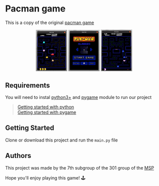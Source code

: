 # Pacman game

This is a copy of the original [pacman game](https://en.wikipedia.org/wiki/Pac-Man)


<p align="middle">
  <img src="images/readme/ingame.jpg" width="100">
  <img src="images/readme/main_menu.jpg" width="100">
  <img src="images/readme/gameplay.gif" width="100">
</p>

## Requirements

You will need to instal [python3+](https://www.python.org/) and [pygame](https://www.pygame.org/news) module to run our project
> [Getting started with python](https://wiki.python.org/moin/BeginnersGuide/Download)  
> [Getting started with pygame](https://www.pygame.org/wiki/GettingStarted)

## Getting Started

Clone or download this project and run the `main.py` file

## Authors

This project was made by the 7th subgroup of the 301 group of the [MSP](https://informatics.ru/)


Hope you'll enjoy playing this game! :joystick:
